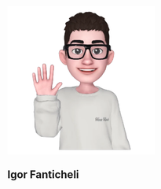 <img src="./images/igorfanticheli.png" min-width="300px" max-width="300px" width="300px" align="center" alt="logo igorfanticheli">

## Igor Fanticheli
